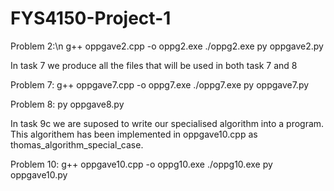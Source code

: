 # FYS4150-Project-1



Problem 2:\n
  g++ oppgave2.cpp -o oppg2.exe
  ./oppg2.exe
  py oppgave2.py
  
  
In task 7 we produce all the files that will be used in both task 7 and 8

Problem 7:
  g++ oppgave7.cpp -o oppg7.exe
  ./oppg7.exe
  py oppgave7.py
  
Problem 8:
  py oppgave8.py
  
 
 In task 9c we are suposed to write our specialised algorithm into a program. This algorithem has been implemented in oppgave10.cpp as thomas_algorithm_special_case.
  
Problem 10:
  g++ oppgave10.cpp -o oppg10.exe
  ./oppg10.exe
  py oppgave10.py
